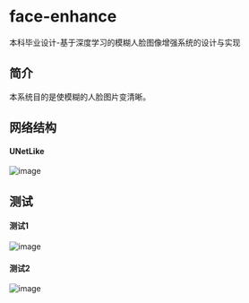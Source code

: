 # face-enhance
本科毕业设计-基于深度学习的模糊人脸图像增强系统的设计与实现

## 简介
本系统目的是使模糊的人脸图片变清晰。

## 网络结构
#### UNetLike
![image](https://github.com/wangleihitcs/face-enhance/raw/master/resource/UNetLike.png)

## 测试
#### 测试1
![image](https://github.com/wangleihitcs/face-enhance/raw/master/resource/test1.png)

#### 测试2
![image](https://github.com/wangleihitcs/face-enhance/raw/master/resource/test2.png)